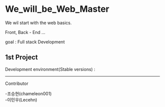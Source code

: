 # We_will_be_Web_Master

We wil start with the web basics.



Front, Back - End ...



goal : Full stack Development 



## 1st Project

Development environment(Stable versions) :





------

Contributor

-조승현(chameleon001)  
-이민우(Lecehn) 
